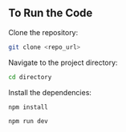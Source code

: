 ## To Run the Code

Clone the repository:
```bash
git clone <repo_url>
```

Navigate to the project directory:

```bash
cd directory
```

Install the dependencies:
```bash
npm install
```


```bash
npm run dev
```





